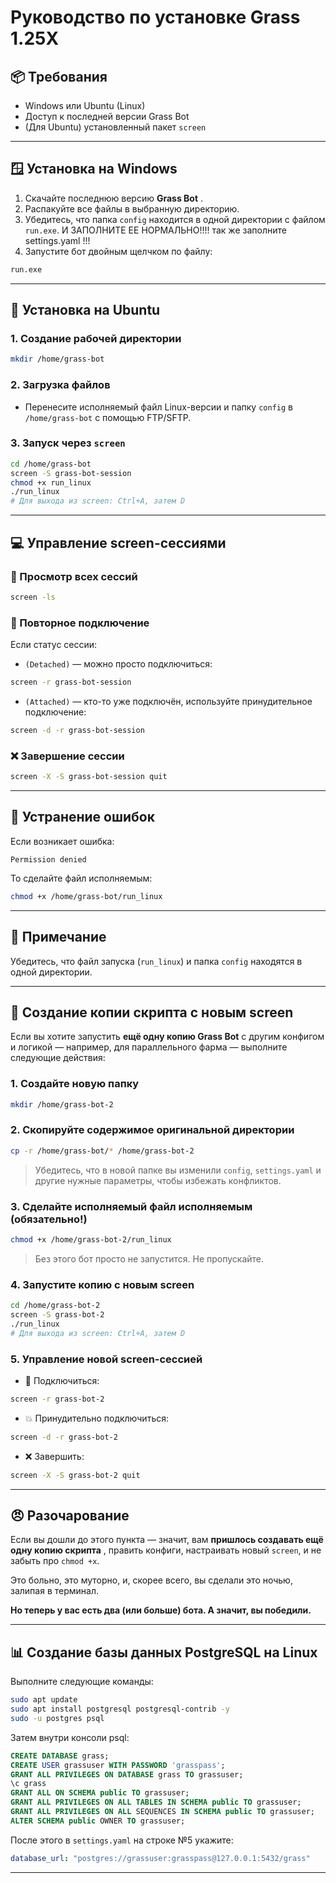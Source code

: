 
# Руководство по установке Grass 1.25X

## 📦 Требования

* Windows или Ubuntu (Linux)
* Доступ к последней версии Grass Bot
* (Для Ubuntu) установленный пакет `screen`

---

## 🪟 Установка на Windows

1. Скачайте последнюю версию  **Grass Bot** .
2. Распакуйте все файлы в выбранную директорию.
3. Убедитесь, что папка `config` находится в одной директории с файлом `run.exe`. И ЗАПОЛНИТЕ ЕЕ НОРМАЛЬНО!!!! так же заполните settings.yaml !!!
4. Запустите бот двойным щелчком по файлу:

```bash
run.exe
```

---

## 🐧 Установка на Ubuntu

### 1. Создание рабочей директории

```bash
mkdir /home/grass-bot
```

### 2. Загрузка файлов

* Перенесите исполняемый файл Linux-версии и папку `config` в `/home/grass-bot` с помощью FTP/SFTP.

### 3. Запуск через `screen`

```bash
cd /home/grass-bot
screen -S grass-bot-session
chmod +x run_linux
./run_linux
# Для выхода из screen: Ctrl+A, затем D
```

---

## 💻 Управление screen-сессиями

### 📄 Просмотр всех сессий

```bash
screen -ls
```

### 🔁 Повторное подключение

Если статус сессии:

* `(Detached)` — можно просто подключиться:

```bash
screen -r grass-bot-session
```

* `(Attached)` — кто-то уже подключён, используйте принудительное подключение:

```bash
screen -d -r grass-bot-session
```

### ❌ Завершение сессии

```bash
screen -X -S grass-bot-session quit
```

---

## 🚨 Устранение ошибок

Если возникает ошибка:

```
Permission denied
```

То сделайте файл исполняемым:

```bash
chmod +x /home/grass-bot/run_linux
```

---

## 🧠 Примечание

Убедитесь, что файл запуска (`run_linux`) и папка `config` находятся в одной директории.

---

## 📁 Создание копии скрипта с новым screen

Если вы хотите запустить **ещё одну копию Grass Bot** с другим конфигом и логикой — например, для параллельного фарма — выполните следующие действия:

### 1. Создайте новую папку

```bash
mkdir /home/grass-bot-2
```

### 2. Скопируйте содержимое оригинальной директории

```bash
cp -r /home/grass-bot/* /home/grass-bot-2
```

> Убедитесь, что в новой папке вы изменили `config`, `settings.yaml` и другие нужные параметры, чтобы избежать конфликтов.

### 3. Сделайте исполняемый файл исполняемым (обязательно!)

```bash
chmod +x /home/grass-bot-2/run_linux
```

> Без этого бот просто не запустится. Не пропускайте.

### 4. Запустите копию с новым screen

```bash
cd /home/grass-bot-2
screen -S grass-bot-2
./run_linux
# Для выхода из screen: Ctrl+A, затем D
```

### 5. Управление новой screen-сессией

* 📄 Подключиться:

```bash
screen -r grass-bot-2
```

* 💥 Принудительно подключиться:

```bash
screen -d -r grass-bot-2
```

* ❌ Завершить:

```bash
screen -X -S grass-bot-2 quit
```

---

## 😠 Разочарование

Если вы дошли до этого пункта — значит, вам  **пришлось создавать ещё одну копию скрипта** , править конфиги, настраивать новый `screen`, и не забыть про `chmod +x`.

Это больно, это муторно, и, скорее всего, вы сделали это ночью, залипая в терминал.

**Но теперь у вас есть два (или больше) бота. А значит, вы победили.**

---

## 📊 Создание базы данных PostgreSQL на Linux

Выполните следующие команды:

```bash
sudo apt update
sudo apt install postgresql postgresql-contrib -y
sudo -u postgres psql
```

Затем внутри консоли psql:

```sql
CREATE DATABASE grass;
CREATE USER grassuser WITH PASSWORD 'grasspass';
GRANT ALL PRIVILEGES ON DATABASE grass TO grassuser;
\c grass
GRANT ALL ON SCHEMA public TO grassuser;
GRANT ALL PRIVILEGES ON ALL TABLES IN SCHEMA public TO grassuser;
GRANT ALL PRIVILEGES ON ALL SEQUENCES IN SCHEMA public TO grassuser;
ALTER SCHEMA public OWNER TO grassuser;
```

После этого в `settings.yaml` на строке №5 укажите:

```yaml
database_url: "postgres://grassuser:grasspass@127.0.0.1:5432/grass"
```

---
